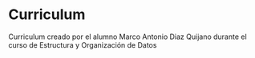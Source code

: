 # Curriculum
Curriculum creado por el alumno Marco Antonio Diaz Quijano durante el curso de Estructura y Organización de Datos
